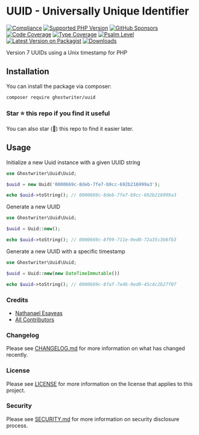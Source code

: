 # UUID - Universally Unique Identifier

[![Compliance](https://github.com/ghostwriter/uuid/actions/workflows/compliance.yml/badge.svg)](https://github.com/ghostwriter/uuid/actions/workflows/compliance.yml)
[![Supported PHP Version](https://badgen.net/packagist/php/ghostwriter/uuid?color=8892bf)](https://www.php.net/supported-versions)
[![GitHub Sponsors](https://img.shields.io/github/sponsors/ghostwriter?label=Sponsor+@ghostwriter/uuid&logo=GitHub+Sponsors)](https://github.com/sponsors/ghostwriter)
[![Code Coverage](https://codecov.io/gh/ghostwriter/uuid/branch/main/graph/badge.svg)](https://codecov.io/gh/ghostwriter/uuid)
[![Type Coverage](https://shepherd.dev/github/ghostwriter/uuid/coverage.svg)](https://shepherd.dev/github/ghostwriter/uuid)
[![Psalm Level](https://shepherd.dev/github/ghostwriter/uuid/level.svg)](https://psalm.dev/docs/running_psalm/error_levels)
[![Latest Version on Packagist](https://badgen.net/packagist/v/ghostwriter/uuid)](https://packagist.org/packages/ghostwriter/uuid)
[![Downloads](https://badgen.net/packagist/dt/ghostwriter/uuid?color=blue)](https://packagist.org/packages/ghostwriter/uuid)

Version 7 UUIDs using a Unix timestamp for PHP

## Installation

You can install the package via composer:

``` bash
composer require ghostwriter/uuid
```

### Star ⭐️ this repo if you find it useful

You can also star (🌟) this repo to find it easier later.

## Usage

Initialize a new Uuid instance with a given UUID string

```php
use Ghostwriter\Uuid\Uuid;

$uuid = new Uuid('0000669c-8deb-7fe7-b9cc-692b216999a3');

echo $uuid->toString(); // 0000669c-8deb-7fe7-b9cc-692b216999a3
```

Generate a new UUID

```php
use Ghostwriter\Uuid\Uuid;

$uuid = Uuid::new();

echo $uuid->toString(); // 0000669c-8f99-711e-9ed0-72a35c3b6fb3
```

Generate a new UUID with a specific timestamp

```php
use Ghostwriter\Uuid\Uuid;

$uuid = Uuid::new(new DateTimeImmutable())

echo $uuid->toString(); // 0000669c-8faf-7e4b-9ed9-45c4c2b27f07
```

### Credits

- [Nathanael Esayeas](https://github.com/ghostwriter)
- [All Contributors](https://github.com/ghostwriter/uuid/contributors)

### Changelog

Please see [CHANGELOG.md](./CHANGELOG.md) for more information on what has changed recently.

### License

Please see [LICENSE](./LICENSE) for more information on the license that applies to this project.

### Security

Please see [SECURITY.md](./SECURITY.md) for more information on security disclosure process.
